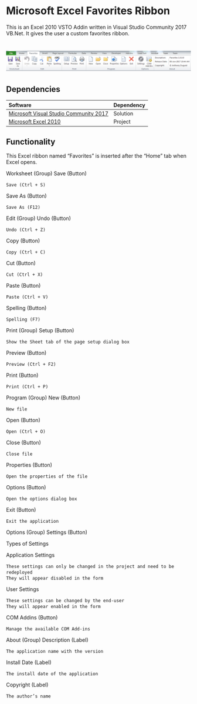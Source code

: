 # Microsoft Excel Favorites Ribbon
This is an Excel 2010 VSTO Addin written in Visual Studio Community 2017 VB.Net. It gives the user a custom favorites ribbon.


<h1 align="center">
  <img src="Images/toolbar.png" alt="MyToolbar" />
</h1>

## Dependencies
|Software                                   |Dependency                 |
|:------------------------------------------|:--------------------------|
|[Microsoft Visual Studio Community 2017](https://www.visualstudio.com/vs/whatsnew/)|Solution|
|[Microsoft Excel 2010](https://www.microsoft.com/en-au/software-download/office)|Project|

## Functionality
This Excel ribbon named “Favorites” is inserted after the “Home” tab when Excel opens.

Worksheet (Group)
Save (Button)

    Save (Ctrl + S)

Save As (Button)

    Save As (F12)

Edit (Group)
Undo (Button)

    Undo (Ctrl + Z)

Copy (Button)

    Copy (Ctrl + C)

Cut (Button)

    Cut (Ctrl + X)

Paste (Button)

    Paste (Ctrl + V)

Spelling (Button)

    Spelling (F7)

Print (Group)
Setup (Button)

    Show the Sheet tab of the page setup dialog box

Preview (Button)

    Preview (Ctrl + F2)

Print (Button)

    Print (Ctrl + P)

Program (Group)
New (Button)

    New file

Open (Button)

    Open (Ctrl + O)

Close (Button)

    Close file

Properties (Button)

    Open the properties of the file

Options (Button)

    Open the options dialog box

Exit (Button)

    Exit the application

Options (Group)
Settings (Button)

Types of Settings

Application Settings

    These settings can only be changed in the project and need to be redeployed
    They will appear disabled in the form

User Settings

    These settings can be changed by the end-user
    They will appear enabled in the form

COM Addins (Button)

    Manage the available COM Add-ins

About (Group)
Description (Label)

    The application name with the version

Install Date (Label)

    The install date of the application

Copyright (Label)

    The author’s name
